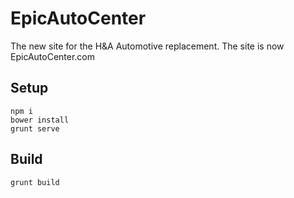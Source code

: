 #  EpicAutoCenter
The new site for the H&A Automotive replacement.  The site is now EpicAutoCenter.com

## Setup
    npm i
    bower install
    grunt serve
    
## Build
    grunt build
